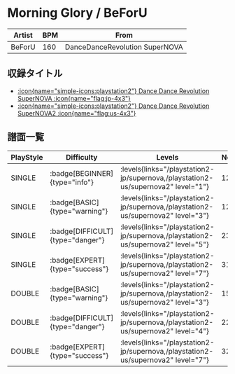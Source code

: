 # Morning Glory / BeForU

|Artist|BPM|From|
|------|---|----|
|BeForU|160|DanceDanceRevolution SuperNOVA|

## 収録タイトル

- [:icon{name="simple-icons:playstation2"} Dance Dance Revolution SuperNOVA :icon{name="flag:jp-4x3"}](/playstation2-jp/supernova)
- [:icon{name="simple-icons:playstation2"} Dance Dance Revolution SuperNOVA2 :icon{name="flag:us-4x3"}](/playstation2-us/supernova2)

## 譜面一覧

|PlayStyle|Difficulty|Levels|Notes|Movie|
|---------|----------|------|-----|-----|
|SINGLE| :badge[BEGINNER]{type="info"}| :levels{links="/playstation2-jp/supernova,/playstation2-us/supernova2" level="1"}|121/0||
|SINGLE| :badge[BASIC]{type="warning"}| :levels{links="/playstation2-jp/supernova,/playstation2-us/supernova2" level="3"}|128/9||
|SINGLE| :badge[DIFFICULT]{type="danger"}| :levels{links="/playstation2-jp/supernova,/playstation2-us/supernova2" level="5"}|239/7||
|SINGLE| :badge[EXPERT]{type="success"}| :levels{links="/playstation2-jp/supernova,/playstation2-us/supernova2" level="7"}|316/6||
|DOUBLE| :badge[BASIC]{type="warning"}| :levels{links="/playstation2-jp/supernova,/playstation2-us/supernova2" level="3"}|150/9||
|DOUBLE| :badge[DIFFICULT]{type="danger"}| :levels{links="/playstation2-jp/supernova,/playstation2-us/supernova2" level="4"}|221/6||
|DOUBLE| :badge[EXPERT]{type="success"}| :levels{links="/playstation2-jp/supernova,/playstation2-us/supernova2" level="7"}|329/3||
